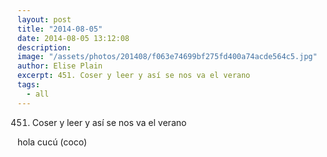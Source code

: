 ```yaml
---
layout: post
title: "2014-08-05"
date: 2014-08-05 13:12:08
description: 
image: "/assets/photos/201408/f063e74699bf275fd400a74acde564c5.jpg"
author: Elise Plain
excerpt: 451. Coser y leer y así se nos va el verano
tags: 
  - all
---
```


451. Coser y leer y así se nos va el verano
<p></p>
<p>hola cucú (coco)</p>